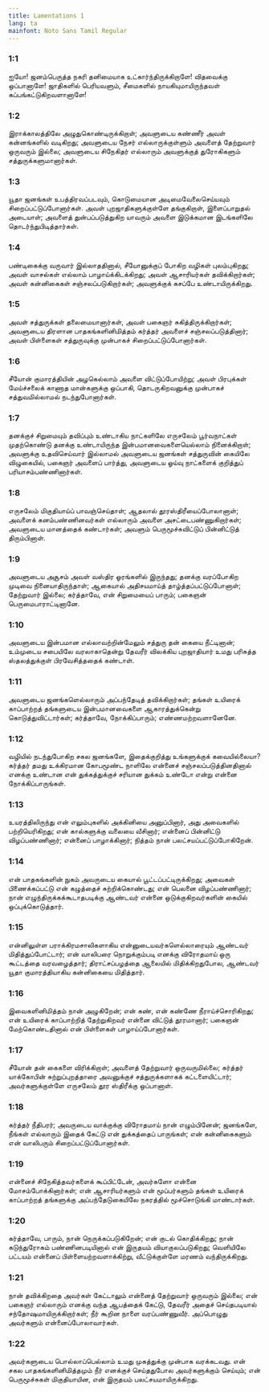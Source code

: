 ```yaml
---
title: Lamentations 1
lang: ta
mainfont: Noto Sans Tamil Regular
---
```


###  1:1

ஐயோ! ஜனம்பெருத்த நகரி தனிமையாக உட்கார்ந்திருக்கிறாளே! விதவைக்கு ஒப்பானாளே! ஜாதிகளில் பெரியவளும், சீமைகளில் நாயகியுமாயிருந்தவள் கப்பங்கட்டுகிறவளானாளே!

###  1:2

இராக்காலத்திலே அழுதுகொண்டிருக்கிறாள்; அவளுடைய கண்ணீர் அவள் கன்னங்களில் வடிகிறது; அவளுடைய நேசர் எல்லாருக்குள்ளும் அவளைத் தேற்றுவார் ஒருவரும் இல்லை; அவளுடைய சிநேகிதர் எல்லாரும் அவளுக்குத் துரோகிகளும் சத்துருக்களுமானார்கள்.

###  1:3

யூதா ஜனங்கள் உபத்திரவப்படவும், கொடுமையான அடிமைவேலைசெய்யவும் சிறைப்பட்டுப்போனார்கள். அவள் புறஜாதிகளுக்குள்ளே தங்குகிறாள், இளைப்பாறுதல் அடையாள்; அவளைத் துன்பப்படுத்துகிற யாவரும் அவளை இடுக்கமான இடங்களிலே தொடர்ந்துபிடித்தார்கள்.

###  1:4

பண்டிகைக்கு வருவார் இல்லாததினால், சீயோனுக்குப் போகிற வழிகள் புலம்புகிறது; அவள் வாசல்கள் எல்லாம் பாழாய்க்கிடக்கிறது; அவள் ஆசாரியர்கள் தவிக்கிறார்கள்; அவள் கன்னிகைகள் சஞ்சலப்படுகிறார்கள்; அவளுக்குக் கசப்பே உண்டாயிருக்கிறது.

###  1:5

அவள் சத்துருக்கள் தலைமையானார்கள், அவள் பகைஞர் சுகித்திருக்கிறார்கள்; அவளுடைய திரளான பாதகங்களினிமித்தம் கர்த்தர் அவளைச் சஞ்சலப்படுத்தினார்; அவள் பிள்ளைகள் சத்துருவுக்கு முன்பாகச் சிறைப்பட்டுப்போனார்கள்.

###  1:6

சீயோன் குமாரத்தியின் அழகெல்லாம் அவளை விட்டுப்போயிற்று; அவள் பிரபுக்கள் மேய்ச்சலைக் காணாத மான்களுக்கு ஒப்பாகி, தொடருகிறவனுக்கு முன்பாகச் சத்துவமில்லாமல் நடந்துபோனார்கள்.

###  1:7

தனக்குச் சிறுமையும் தவிப்பும் உண்டாகிய நாட்களிலே எருசலேம் பூர்வநாட்கள் முதற்கொண்டு தனக்கு உண்டாயிருந்த இன்பமானவைகளையெல்லாம் நினைக்கிறாள்; அவளுக்கு உதவிசெய்வார் இல்லாமல் அவளுடைய ஜனங்கள் சத்துருவின் கையிலே விழுகையில், பகைஞர் அவளைப் பார்த்து, அவளுடைய ஓய்வு நாட்களைக் குறித்துப் பரியாசம்பண்ணினார்கள்.

###  1:8

எருசலேம் மிகுதியாய்ப் பாவஞ்செய்தாள்; ஆதலால் தூரஸ்திரீயைப்போலானாள்; அவளைக் கனம்பண்ணினவர்கள் எல்லாரும் அவளை அசட்டைபண்ணுகிறார்கள்; அவளுடைய மானத்தைக் கண்டார்கள்; அவளும் பெருமூச்சுவிட்டுப் பின்னிட்டுத் திரும்பினாள்.

###  1:9

அவளுடைய அசூசம் அவள் வஸ்திர ஓரங்களில் இருந்தது; தனக்கு வரப்போகிற முடிவை நினையாதிருந்தாள்; ஆகையால் அதிசயமாய்த் தாழ்த்தப்பட்டுப்போனாள்; தேற்றுவார் இல்லை; கர்த்தாவே, என் சிறுமையைப் பாரும்; பகைஞன் பெருமைபாராட்டினானே.

###  1:10

அவளுடைய இன்பமான எல்லாவற்றின்மேலும் சத்துரு தன் கையை நீட்டினான்; உம்முடைய சபையிலே வரலாகாதென்று தேவரீர் விலக்கிய புறஜாதியார் உமது பரிசுத்த ஸ்தலத்துக்குள் பிரவேசித்ததைக் கண்டாள்.

###  1:11

அவளுடைய ஜனங்களெல்லாரும் அப்பந்தேடித் தவிக்கிறார்கள்; தங்கள் உயிரைக் காப்பாற்றத் தங்களுடைய இன்பமானவைகளை ஆகாரத்துக்கென்று கொடுத்துவிட்டார்கள்; கர்த்தாவே, நோக்கிப்பாரும்; எண்ணமற்றவளானேனே.

###  1:12

வழியில் நடந்துபோகிற சகல ஜனங்களே, இதைக்குறித்து உங்களுக்குக் கவையில்லையா? கர்த்தர் தமது உக்கிரமான கோபமூண்ட நாளிலே என்னைச் சஞ்சலப்படுத்தினதினால் எனக்கு உண்டான என் துக்கத்துக்குச் சரியான துக்கம் உண்டோ என்று என்னை நோக்கிப்பாருங்கள்.

###  1:13

உயரத்திலிருந்து என் எலும்புகளில் அக்கினியை அனுப்பினார், அது அவைகளில் பற்றியெரிகிறது; என் கால்களுக்கு வலையை வீசினார்; என்னைப் பின்னிட்டு விழப்பண்ணினார்; என்னைப் பாழாக்கினார்; நித்தம் நான் பலட்சயப்பட்டுப்போகிறேன்.

###  1:14

என் பாதகங்களின் நுகம் அவருடைய கையால் பூட்டப்பட்டிருக்கிறது; அவைகள் பிணைக்கப்பட்டு என் கழுத்தைச் சுற்றிக்கொண்டது; என் பெலனை விழப்பண்ணினார்; நான் எழுந்திருக்கக்கூடாதபடிக்கு ஆண்டவர் என்னை ஒடுக்குகிறவர்களின் கையில் ஒப்புக்கொடுத்தார்.

###  1:15

என்னிலுள்ள பராக்கிரமசாலிகளாகிய என்னுடையவர்களெல்லாரையும் ஆண்டவர் மிதித்துப்போட்டார்; என் வாலிபரை நொறுக்கும்படி எனக்கு விரோதமாய் ஒரு கூட்டத்தை வரவழைத்தார்; திராட்சப்பழத்தை ஆலையில் மிதிக்கிறதுபோல, ஆண்டவர் யூதா குமாரத்தியாகிய கன்னிகையை மிதித்தார்.

###  1:16

இவைகளினிமித்தம் நான் அழுகிறேன்; என் கண், என் கண்ணே நீராய்ச்சொரிகிறது; என் உயிரைக் காப்பாற்றித் தேற்றுகிறவர் என்னை விட்டுத் தூரமானார்; பகைஞன் மேற்கொண்டதினால் என் பிள்ளைகள் பாழாய்ப்போனார்கள்.

###  1:17

சீயோன் தன் கைகளை விரிக்கிறாள்; அவளைத் தேற்றுவார் ஒருவருமில்லை; கர்த்தர் யாக்கோபின் சுற்றுப்புறத்தாரை அவனுக்குச் சத்துருக்களாகக் கட்டளையிட்டார்; அவர்களுக்குள்ளே எருசலேம் தூர ஸ்திரீக்கு ஒப்பானாள்.

###  1:18

கர்த்தர் நீதிபரர்; அவருடைய வாக்குக்கு விரோதமாய் நான் எழும்பினேன்; ஜனங்களே, நீங்கள் எல்லாரும் இதைக் கேட்டு என் துக்கத்தைப் பாருங்கள்; என் கன்னிகைகளும் என் வாலிபரும் சிறைப்பட்டுப்போனார்கள்.

###  1:19

என்னைச் சிநேகித்தவர்களைக் கூப்பிட்டேன், அவர்களோ என்னை மோசம்போக்கினார்கள்; என் ஆசாரியர்களும் என் மூப்பர்களும் தங்கள் உயிரைக் காப்பாற்றத் தங்களுக்கு அப்பந்தேடுகையிலே நகரத்தில் மூச்சொடுங்கி மாண்டார்கள்.

###  1:20

கர்த்தாவே, பாரும், நான் நெருக்கப்படுகிறேன்; என் குடல் கொதிக்கிறது; நான் கடுந்துரோகம் பண்ணினபடியினால் என் இருதயம் வியாகுலப்படுகிறது; வெளியிலே பட்டயம் என்னைப் பிள்ளையற்றவளாக்கிற்று, வீட்டுக்குள்ளே மரணம் வந்திருக்கிறது.

###  1:21

நான் தவிக்கிறதை அவர்கள் கேட்டாலும் என்னைத் தேற்றுவார் ஒருவரும் இல்லை; என் பகைஞர் எல்லாரும் எனக்கு வந்த ஆபத்தைக் கேட்டு, தேவரீர் அதைச் செய்தபடியால் சந்தோஷமாயிருக்கிறார்கள்; நீர் கூறின நாளை வரப்பண்ணுவீர். அப்பொழுது அவர்களும் என்னைப்போலாவார்கள்.

###  1:22

அவர்களுடைய பொல்லாப்பெல்லாம் உமது முகத்துக்கு முன்பாக வரக்கடவது. என் சகல பாதகங்களினிமித்தமும் நீர் எனக்குச் செய்ததுபோல அவர்களுக்கும் செய்யும்; என் பெருமூச்சுகள் மிகுதியாயின, என் இருதயம் பலட்சயமாயிருக்கிறது.

